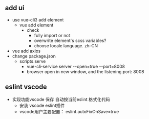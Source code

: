 ## add ui ##
+ use vue-cli3 add element
    + vue add element
        + check
            + fully import or not
            + overwrite element's scss variables?
            + choose locale language. zh-CN
+ vue add axios
+ change package.json
    + scripts.serve
        + vue-cli-service server --open=true --port=8008
        + browser open in new window, and the listening port: 8008

## eslint vscode ##
+ 实现功能vscode 保存 自动按当前eslint 格式化代码
  + 安装 vscode eslint插件
  + vscode用户主要配置： eslint.autoFixOnSave=true
